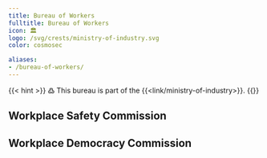 ```yaml
---
title: Bureau of Workers
fulltitle: Bureau of Workers
icon: 🏛️
logo: /svg/crests/ministry-of-industry.svg
color: cosmosec

aliases:
- /bureau-of-workers/
---
```

{{< hint >}}
߷ This bureau is part of the {{<link/ministry-of-industry>}}.
{{</hint>}}

## Workplace Safety Commission
## Workplace Democracy Commission